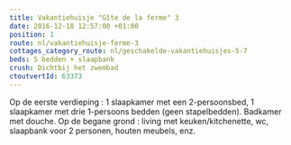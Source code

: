 ```yaml
---
title: Vakantiehuisje "Gîte de la ferme" 3
date: 2016-12-18 12:57:00 +01:00
position: 1
route: nl/vakantiehuisje-ferme-3
cottages_category_route: nl/geschakelde-vakantiehuisjes-5-7
beds: 5 bedden + slaapbank
crush: Dichtbij het zwembad
ctoutvertId: 63373
---
```


Op de eerste verdieping : 1 slaapkamer met een 2-persoonsbed, 1 slaapkamer met drie 1-persoons bedden (geen stapelbedden). Badkamer met douche. Op de begane grond : living met keuken/kitchenette, wc, slaapbank voor 2 personen, houten meubels, enz.